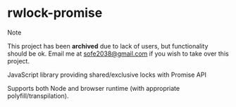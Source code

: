 # rwlock-promise

> [!NOTE]
> This project has been **archived** due to lack of users, but functionality should be ok.
> Email me at <sofe2038@gmail.com> if you wish to take over this project.

JavaScript library providing shared/exclusive locks with Promise API

Supports both Node and browser runtime (with appropriate polyfill/transpilation).
